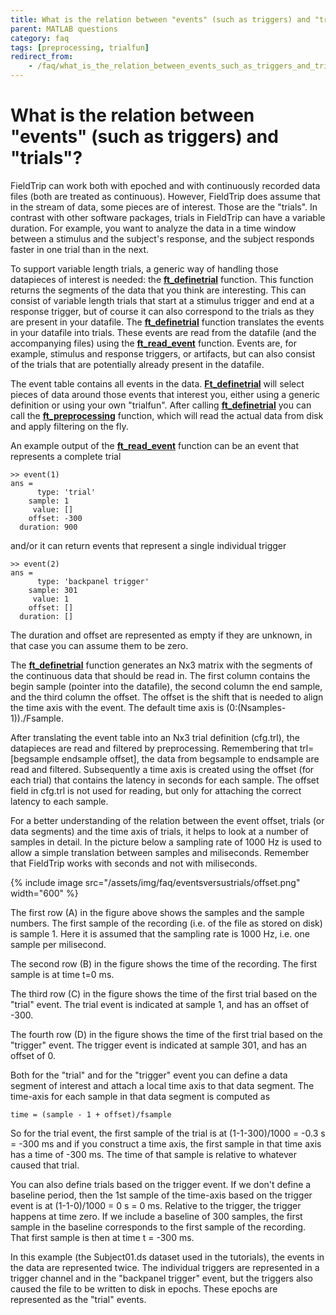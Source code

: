 ```yaml
---
title: What is the relation between "events" (such as triggers) and "trials"?
parent: MATLAB questions
category: faq
tags: [preprocessing, trialfun]
redirect_from:
    - /faq/what_is_the_relation_between_events_such_as_triggers_and_trials/
---
```


# What is the relation between "events" (such as triggers) and "trials"?

FieldTrip can work both with epoched and with continuously recorded data files (both are treated as continuous). However, FieldTrip does assume that in the stream of data, some pieces are of interest. Those are the "trials". In contrast with other software packages, trials in FieldTrip can have a variable duration. For example, you want to analyze the data in a time window between a stimulus and the subject's response, and the subject responds faster in one trial than in the next.

To support variable length trials, a generic way of handling those datapieces of interest is needed: the **[ft_definetrial](/reference/ft_definetrial)** function. This function returns the segments of the data that you think are interesting. This can consist of variable length trials that start at a stimulus trigger and end at a response trigger, but of course it can also correspond to the trials as they are present in your datafile. The **[ft_definetrial](/reference/ft_definetrial)** function translates the events in your datafile into trials. These events are read from the datafile (and the accompanying files) using the **[ft_read_event](/reference/fileio/ft_read_event)** function. Events are, for example, stimulus and response triggers, or artifacts, but can also consist of the trials that are potentially already present in the datafile.

The event table contains all events in the data. **[Ft_definetrial](/reference/ft_definetrial)** will select pieces of data around those events that interest you, either using a generic definition or using your own "trialfun". After calling **[ft_definetrial](/reference/ft_definetrial)** you can call the **[ft_preprocessing](/reference/ft_preprocessing)** function, which will read the actual data from disk and apply filtering on the fly.

An example output of the **[ft_read_event](/reference/fileio/ft_read_event)** function can be an event that represents a complete trial

    >> event(1)
    ans =
          type: 'trial'
        sample: 1
         value: []
        offset: -300
      duration: 900

and/or it can return events that represent a single individual trigger

    >> event(2)
    ans =
          type: 'backpanel trigger'
        sample: 301
         value: 1
        offset: []
      duration: []

The duration and offset are represented as empty if they are unknown, in that case you can assume them to be zero.

The **[ft_definetrial](/reference/ft_definetrial)** function generates an Nx3 matrix with the segments of the continuous data that should be read in. The first column contains the begin sample (pointer into the datafile), the second column the end sample, and the third column the offset. The offset is the shift that is needed to align the time axis with the event. The default time axis is (0:(Nsamples-1))./Fsample.

After translating the event table into an Nx3 trial definition (cfg.trl), the datapieces are read and filtered by preprocessing. Remembering that trl=[begsample endsample offset], the data from begsample to endsample are read and filtered. Subsequently a time axis is created using the offset (for each trial) that contains the latency in seconds for each sample. The offset field in cfg.trl is not used for reading, but only for attaching the correct latency to each sample.

For a better understanding of the relation between the event offset, trials (or data segments) and the time axis of trials, it helps to look at a number of samples in detail. In the picture below a sampling rate of 1000 Hz is used to allow a simple translation between samples and miliseconds. Remember that FieldTrip works with seconds and not with miliseconds.

{% include image src="/assets/img/faq/eventsversustrials/offset.png" width="600" %}

The first row (A) in the figure above shows the samples and the sample numbers. The first sample of the recording (i.e. of the file as stored on disk) is sample 1. Here it is assumed that the sampling rate is 1000 Hz, i.e. one sample per milisecond.

The second row (B) in the figure shows the time of the recording. The first sample is at time t=0 ms.

The third row (C) in the figure shows the time of the first trial based on the "trial" event. The trial event is indicated at sample 1, and has an offset of -300.

The fourth row (D) in the figure shows the time of the first trial based on the "trigger" event. The trigger event is indicated at sample 301, and has an offset of 0.

Both for the "trial" and for the "trigger" event you can define a data segment of interest and attach a local time axis to that data segment. The time-axis for each sample in that data segment is computed as

    time = (sample - 1 + offset)/fsample

So for the trial event, the first sample of the trial is at (1-1-300)/1000 = -0.3 s = -300 ms and if you construct a time axis, the first sample in that time axis has a time of -300 ms. The time of that sample is relative to whatever caused that trial.

You can also define trials based on the trigger event. If we don't define a baseline period, then the 1st sample of the time-axis based on the trigger event is at (1-1-0)/1000 = 0 s = 0 ms. Relative to the trigger, the trigger happens at time zero. If we include a baseline of 300 samples, the first sample in the baseline corresponds to the first sample of the recording. That first sample is then at time t = -300 ms.

In this example (the Subject01.ds dataset used in the tutorials), the events in the data are represented twice. The individual triggers are represented in a trigger channel and in the "backpanel trigger" event, but the triggers also caused the file to be written to disk in epochs. These epochs are represented as the "trial" events.
